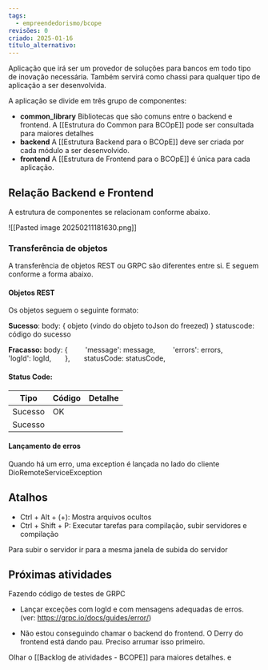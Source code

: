 ```yaml
---
tags:
  - empreendedorismo/bcope
revisões: 0
criado: 2025-01-16
título_alternativo:
---
```

Aplicação  que irá ser um provedor de soluções para bancos em todo tipo de inovação necessária. Também servirá como chassi para qualquer tipo de aplicação a ser desenvolvida.

A aplicação se divide em três grupo de componentes:
- **common_library**
	Bibliotecas que são comuns entre o backend e frontend. A [[Estrutura do Common para BCOpE]] pode ser consultada para maiores detalhes
- **backend**
	A [[Estrutura Backend para o BCOpE]] deve ser criada por cada módulo a ser desenvolvido. 
- **frontend**
	A [[Estrutura de Frontend para o BCOpE]] é única para cada aplicação.

## Relação Backend e Frontend
A estrutura de componentes se relacionam conforme abaixo.

![[Pasted image 20250211181630.png]]
### Transferência de objetos
A transferência de objetos REST ou GRPC são diferentes entre si. E seguem conforme a forma abaixo.
#### Objetos REST
Os objetos seguem o seguinte formato:

**Sucesso**: 
body: {
	 objeto (vindo do objeto toJson do freezed)
	 }
	statuscode: código do sucesso
	
**Fracasso:**
body: {
        'message': message,
        'errors': errors,
        'logId': logId,
      },
      statusCode: statusCode,
#### Status Code: 

| Tipo    | Código | Detalhe |
| ------- | ------ | ------- |
| Sucesso | OK     |         |
| Sucesso |        |         |
#### Lançamento de erros
Quando há um erro, uma exception é lançada no lado do cliente
	DioRemoteServiceException

## Atalhos
- Ctrl + Alt + (+): Mostra arquivos ocultos 
- Ctrl + Shift + P: Executar tarefas para compilação, subir servidores e compilação

Para subir o servidor ir para a mesma janela de subida do servidor 

## Próximas atividades


Fazendo código de testes de GRPC
- Lançar exceções com logId e com mensagens adequadas de erros. (ver: https://grpc.io/docs/guides/error/)

- Não estou conseguindo chamar o backend do frontend. O Derry do frontend está dando pau. Preciso arrumar isso primeiro.

Olhar o [[Backlog de atividades - BCOPE]] para maiores detalhes. e